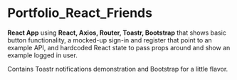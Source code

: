 # Portfolio_React_Friends

**React App** using **React, Axios, Router, Toastr, Bootstrap** that shows basic button functionality, a mocked-up sign-in and register that point to an example API, and hardcoded React state to pass props around and show an example logged in user. 

Contains Toastr notifications demonstration and Bootstrap for a little flavor. 



